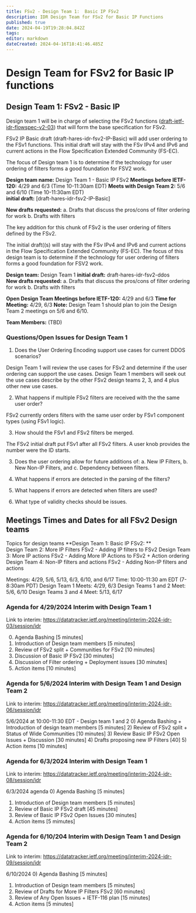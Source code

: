 ```yaml
---
title: FSv2 - Design Team 1:  Basic IP FSv2
description: IDR Design Team for FSv2 for Basic IP Functions 
published: true
date: 2024-04-19T19:28:04.842Z
tags: 
editor: markdown
dateCreated: 2024-04-16T18:41:46.485Z
---
```


# Design Team for FSv2 for Basic IP functions  

## Design Team 1: FSv2 - Basic IP 
 
 Design team 1 will be in charge of selecting the FSv2 functions ([draft-ietf-idr-flowspec-v2-03](https://datatracker.ietf.org/doc/draft-ietf-idr-flowspec-v2/)) that will form the base specification for FSv2. 
 
 FSv2 IP Basic draft (draft-hares-idr-fsv2-IP-Basic) will add user ordering to the FSv1 functions. This initial draft will stay with the FSv IPv4 and IPv6 and current actions in the Flow Specification Extended Community (FS-EC).  
 
 The focus of Design team 1 is to determine if the technology for user ordering of filters forms a good foundation for FSV2 work. 

**Design team name:** Design Team 1 - Basic IP FSv2 
**Meetings before IETF-120:** 4/29 and 6/3 (Time 10-11:30am EDT) 
**Meets with Design Team 2:** 5/6 and 6/10 (Time 10-11:30am EDT)  
**initial draft:**  [draft-hares-idr-fsv2-IP-Basic]

**New drafts requested:** 
a. Drafts that discuss the pros/cons of filter ordering for work 
b. Drafts with filters 

The key addition for this chunk of FSv2 is the user ordering of filters defined by the FSv2. 

The initial draft((s) will stay with the FSv IPv4 and IPv6 and current actions in the Flow Specification Extended Community (FS-EC).  The focus of this design team is to determine if the technology for user ordering of filters forms a good foundation for FSV2 work. 

**Design team:** Design Team 1 
**initial draft:**  draft-hares-idr-fsv2-ddos  
**New drafts requested:** 
a. Drafts that discuss the pros/cons of filter ordering for work 
b. Drafts with filters 

**Open Design Team Meetings before IETF-120:** 4/29 and 6/3 
**Time for Meeting:** 4/29, 6/3 
**Note:** Design Team 1 should plan to join the Design Team 2 meetings on 5/6 and 6/10. 

**Team Members:** (TBD) 
 

### Questions/Open Issues for Design Team 1 
1. Does the User Ordering Encoding support use cases for current DDOS scenarios?

Design Team 1 will review the use cases for FSv2 and determine if the user ordering can support the use cases.  Design Team 1 members will seek out the use cases describe by the other FSv2 design teams 2, 3, and 4 plus other new use cases.  
 
2. What happens if multiple FSv2 filters are received with the the same user order?

FSv2 currently orders filters with the same user order by FSv1 component types (using FSv1 logic). 

3. How should the FSv1 and FSv2 filters be merged. 

The FSv2 initial draft put FSv1 after all FSv2 filters.  A user knob provides the number were the ID starts. 

3. Does the user ordering allow for future additions of: 
a. New IP Filters, 
b. New Non-IP Filters, and 
c. Dependency between filters. 

4. What happens if errors are detected in the parsing of the filters? 
5. What happens if errors are detected when filters are used? 
6. What type of validity checks should be issues. 


## Meetings Times and Dates for all FSv2 Design teams

Topics for design teams
**Design Team 1: Basic IP FSv2: **  
Design Team 2: More IP Filters FSv2 - Adding IP filters to FSv2
Design Team 3: More IP actions FSv2 - Adding More IP Actions to FSv2 + Action ordering 
Design Team 4: Non-IP filters and actions FSv2 - Adding Non-IP filters and actions 

Meetings: 4/29, 5/6, 5/13, 6/3, 6/10, and 6/17
Time: 10:00-11:30 am EDT (7-8:30am PDT)
Design Team 1 Meets: 4/29, 6/3
Design Teams 1 and 2 Meet: 5/6, 6/10
Design Teams 3 and 4 Meet: 5/13, 6/17
 
 
### Agenda for 4/29/2024 Interim with Design Team 1 
Link to interim: https://datatracker.ietf.org/meeting/interim-2024-idr-03/session/idr

0) Agenda Bashing  [5 minutes]
1) Introduction of Design team members [5 minutes]
2) Review of FSv2 split + Communities for FSv2  [10 minutes]
3) Discussion of Basic IP FSv2 [30 minutes]
4) Discussion of Filter ordering + Deployment issues [30 minutes]
5) Action items [10 minutes]

### Agenda for 5/6/2024 Interim with Design Team 1 and Design Team 2
Link to interim: https://datatracker.ietf.org/meeting/interim-2024-idr-06/session/idr

5/6/2024 at 10:00-11:30 EDT -  Design team 1 and 2
0) Agenda Bashing + Introduction of design team members [5 minutes]
2) Review of FSv2 split + Status of Wide Communities [10 minutes]
3) Review Basic IP FSv2 Open Issues + Discussion [30 minutes]
4) Drafts proposing new IP Filters [40]
5) Action items [10 minutes]

 ### Agenda for 6/3/2024 Interim with Design Team 1 
 Link to interim: https://datatracker.ietf.org/meeting/interim-2024-idr-08/session/idr
 
 6/3/2024 agenda
0) Agenda Bashing   [5 minutes]
1) Introduction of Design team members [5 minutes]
2) Review of Basic IP FSv2 draft [45 minutes]
3) Review of Basic IP FSv2 Open Issues [30 minutes]
4) Action items [5 mimutes]

### Agenda for 6/10/204 Interim with Design Team 1 and Design Team 2
Link to interim: https://datatracker.ietf.org/meeting/interim-2024-idr-09/session/idr
 
 6/10/2024
0) Agenda Bashing  [5 minutes]
1) Introduction of Design team members [5 minutes]
2) Review of Drafts for More IP Filters FSv2 [60 minutes]
3) Review of Any Open Issues  + IETF-116 plan [15 minutes]
4) Action items [5 minutes] 
 